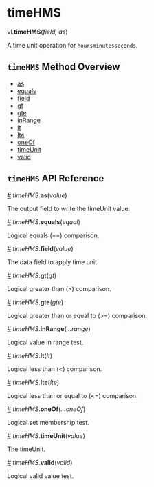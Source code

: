 # timeHMS

vl.<b>timeHMS</b>(<em>field, as</em>)

A time unit operation for <code>hoursminutesseconds</code>.

## <code>timeHMS</code> Method Overview

* <a href="#as">as</a>
* <a href="#equals">equals</a>
* <a href="#field">field</a>
* <a href="#gt">gt</a>
* <a href="#gte">gte</a>
* <a href="#inRange">inRange</a>
* <a href="#lt">lt</a>
* <a href="#lte">lte</a>
* <a href="#oneOf">oneOf</a>
* <a href="#timeUnit">timeUnit</a>
* <a href="#valid">valid</a>

## <code>timeHMS</code> API Reference

<a id="as" href="#as">#</a>
<em>timeHMS</em>.<b>as</b>(<em>value</em>)

The output field to write the timeUnit value.

<a id="equals" href="#equals">#</a>
<em>timeHMS</em>.<b>equals</b>(<em>equal</em>)

Logical equals (==) comparison.

<a id="field" href="#field">#</a>
<em>timeHMS</em>.<b>field</b>(<em>value</em>)

The data field to apply time unit.

<a id="gt" href="#gt">#</a>
<em>timeHMS</em>.<b>gt</b>(<em>gt</em>)

Logical greater than (>) comparison.

<a id="gte" href="#gte">#</a>
<em>timeHMS</em>.<b>gte</b>(<em>gte</em>)

Logical greater than or equal to (>=) comparison.

<a id="inRange" href="#inRange">#</a>
<em>timeHMS</em>.<b>inRange</b>(<em>...range</em>)

Logical value in range test.

<a id="lt" href="#lt">#</a>
<em>timeHMS</em>.<b>lt</b>(<em>lt</em>)

Logical less than (<) comparison.

<a id="lte" href="#lte">#</a>
<em>timeHMS</em>.<b>lte</b>(<em>lte</em>)

Logical less than or equal to (<=) comparison.

<a id="oneOf" href="#oneOf">#</a>
<em>timeHMS</em>.<b>oneOf</b>(<em>...oneOf</em>)

Logical set membership test.

<a id="timeUnit" href="#timeUnit">#</a>
<em>timeHMS</em>.<b>timeUnit</b>(<em>value</em>)

The timeUnit.

<a id="valid" href="#valid">#</a>
<em>timeHMS</em>.<b>valid</b>(<em>valid</em>)

Logical valid value test.

